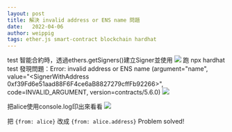 ```yaml
---
layout: post
title: 解決 invalid address or ENS name 問題
date:   2022-04-06
author: weippig
tags: ether.js smart-contract blockchain hardhat
---
```


test 智能合約時，透過ethers.getSigners()建立Signer並使用
![](https://i.imgur.com/EYX524U.png)
跑 npx hardhat test 發現問題：Error: invalid address or ENS name (argument="name", value="<SignerWithAddress 0xf39Fd6e51aad88F6F4ce6aB8827279cffFb92266>", code=INVALID_ARGUMENT, version=contracts/5.6.0)
![](https://i.imgur.com/T5ccpV8.png)

把alice使用console.log印出來看看
![](https://i.imgur.com/PWONFt5.png)

把 `{from: alice}` 改成 `{from: alice.address}`
Problem solved!
